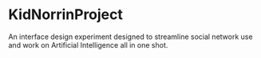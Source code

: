 KidNorrinProject
================

An interface design experiment designed to streamline social network use and work on Artificial Intelligence all in one shot.
